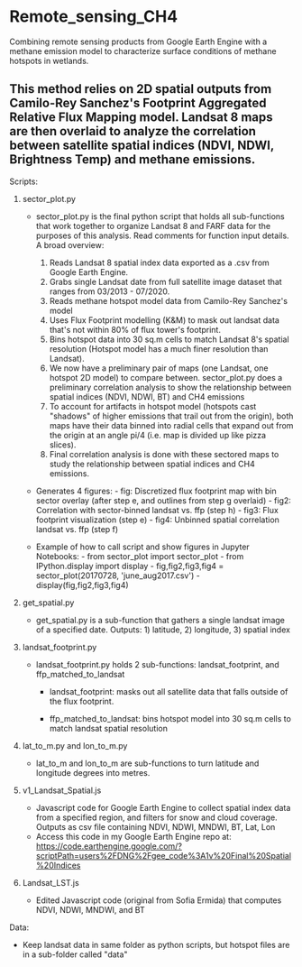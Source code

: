 # Remote_sensing_CH4
Combining remote sensing products from Google Earth Engine with a methane emission model to characterize surface conditions of methane hotspots in wetlands. 

This method relies on 2D spatial outputs from Camilo-Rey Sanchez's Footprint Aggregated Relative Flux Mapping model. Landsat 8 maps are then overlaid to analyze the correlation between satellite spatial indices (NDVI, NDWI, Brightness Temp) and methane emissions.
----------------------------------------------------------

Scripts:
1) sector_plot.py
    - sector_plot.py is the final python script that holds all sub-functions that work together to organize Landsat 8 and FARF data for the purposes of this analysis. Read comments for function input details. A broad overview:

      1) Reads Landsat 8 spatial index data exported as a .csv from Google Earth Engine.
        2) Grabs single Landsat date from full satellite image dataset that ranges from 03/2013 - 07/2020.
        3) Reads methane hotspot model data from Camilo-Rey Sanchez's model
        4) Uses Flux Footprint modelling (K&M) to mask out landsat data that's not within 80% of flux tower's footprint.
        5) Bins hotspot data into 30 sq.m cells to match Landsat 8's spatial resolution (Hotspot model has a much finer resolution than Landsat).
        6) We now have a preliminary pair of maps (one Landsat, one hotspot 2D model) to compare between. sector_plot.py does a preliminary correlation analysis to show the relationship between spatial indices (NDVI, NDWI, BT) and CH4 emissions
        7) To account for artifacts in hotspot model (hotspots cast "shadows"  of higher emissions that trail out from the origin), both maps have their data binned into radial cells that expand out from the origin at an angle pi/4 (i.e. map is divided up like pizza slices). 
        8) Final correlation analysis is done with these sectored maps to study the relationship between spatial indices and CH4 emissions.
    
    - Generates 4 figures: 
          - fig: Discretized flux footprint map with bin sector overlay (after step e, and outlines from step g overlaid)
          - fig2: Correlation with sector-binned landsat vs. ffp (step h)
          - fig3: Flux footprint visualization (step e)
          - fig4: Unbinned spatial correlation landsat vs. ffp (step f)
        
    - Example of how to call script and show figures in Jupyter Notebooks:
          - from sector_plot import sector_plot
          - from IPython.display import display
          - fig,fig2,fig3,fig4 = sector_plot(20170728, 'june_aug2017.csv')
          - display(fig,fig2,fig3,fig4)
    
2) get_spatial.py
    - get_spatial.py is a sub-function that gathers a single landsat image of a specified date. Outputs: 1) latitude, 2) longitude, 3) spatial index

3) landsat_footprint.py
    - landsat_footprint.py holds 2 sub-functions: landsat_footprint, and ffp_matched_to_landsat
        - landsat_footprint: masks out all satellite data that falls outside of the flux footprint. 

        - ffp_matched_to_landsat: bins hotspot model into 30 sq.m cells to match landsat spatial resolution

4) lat_to_m.py and lon_to_m.py
    - lat_to_m and lon_to_m are sub-functions to turn latitude and longitude degrees into metres.

5) v1_Landsat_Spatial.js
    - Javascript code for Google Earth Engine to collect spatial index data from a specified region, and filters for snow and cloud coverage. Outputs as csv file containing NDVI, NDWI, MNDWI, BT, Lat, Lon
    - Access this code in my Google Earth Engine repo at: https://code.earthengine.google.com/?scriptPath=users%2FDNG%2Fgee_code%3A1v%20Final%20Spatial%20Indices

6) Landsat_LST.js
    - Edited Javascript code (original from Sofia Ermida) that computes NDVI, NDWI, MNDWI, and BT



Data:
- Keep landsat data in same folder as python scripts, but hotspot files are in a sub-folder called "data"
